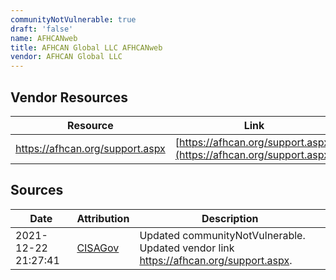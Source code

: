 ```yaml
---
communityNotVulnerable: true
draft: 'false'
name: AFHCANweb
title: AFHCAN Global LLC AFHCANweb
vendor: AFHCAN Global LLC
---
```


## Vendor Resources
| Resource | Link |
| --- | --- |
| https://afhcan.org/support.aspx | [https://afhcan.org/support.aspx](https://afhcan.org/support.aspx) |



## Sources
| Date | Attribution | Description |
| --- | --- | --- |
| 2021-12-22 21:27:41 | [CISAGov](https://raw.githubusercontent.com/cisagov/log4j-affected-db/develop/README.md) | Updated communityNotVulnerable. Updated vendor link https://afhcan.org/support.aspx.  |
